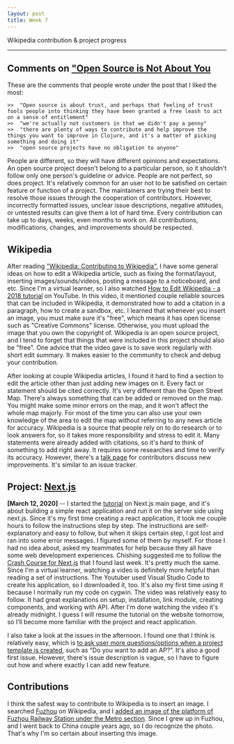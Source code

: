 ```yaml
---
layout: post
title: Week 7
---
```


Wikipedia contribution & project progress


---


Comments on ["Open Source is Not About You](https://gist.github.com/richhickey/1563cddea1002958f96e7ba9519972d9)
---

These are the comments that people wrote under the post that I liked the most:
```
>>  "Open source is about trust, and perhaps that feeling of trust fools people into thinking they have been granted a free leash to act on a sense of entitlement"
>>  "we're actually not customers in that we didn't pay a penny"
>>  "there are plenty of ways to contribute and help improve the things you want to improve in Clojure, and it's a matter of picking something and doing it"
>>  "open source projects have no obligation to anyone"

```
People are different, so they will have different opinions and expectations. An open source project doesn't belong to a particular person, so it shouldn't follow only one person's guideline or advice. People are not perfect, so does project. It's relatively common for an user not to be satisfied on certain feature or function of a project. The maintainers are trying their best to resolve those issues through the cooperation of contributors. However, incorrectly formatted issues, unclear issue descriptions, negative attitudes, or untested results can give them a lot of hard time. Every contribution can take up to days, weeks, even months to work on. All contributions, modifications, changes, and improvements should be respected.




Wikipedia
---

After reading ["Wikipedia: Contributing to Wikipedia"](https://en.wikipedia.org/wiki/Wikipedia:Contributing_to_Wikipedia#Getting_started), I have some general ideas on how to edit a Wikipedia article, such as fixing the format/layout, inserting images/sounds/videos, posting a message to a noticeboard, and etc. Since I'm a virtual learner, so I also watched [How to Edit Wikipedia - a 2018 tutorial](https://www.youtube.com/watch?v=WyK-hzYYPfg) on YouTube. In this video, it mentioned couple reliable sources that can be included in Wikipedia, it demonstrated how to add a citation in a paragraph, how to create a sandbox, etc. I learned that whenever you insert an image, you must make sure it's "free", which means it has open license such as "Creative Commons" license. Otherwise, you must upload the image that you own the copyright of. Wikipedia is an open source project, and I tend to forget that things that were included in this project should also be "free". One advice that the video gave is to save work regularly with short edit summary. It makes easier to the community to check and debug your contribution. 

After looking at couple Wikipedia articles, I found it hard to find a section to edit the article other than just adding new images on it. Every fact or statement should be cited correctly. It's very different than the Open Street Map. There's always something that can be added or removed on the map. You might make some minor errors on the map, and it won't affect the whole map majorly. For most of the time you can also use your own knowledge of the area to edit the map without referring to any news article for accuracy. Wikipedia is a source that people rely on to do research or to look answers for, so it takes more responsibility and stress to edit it. Many statements were already added with citations, so it's hard to think of something to add right away. It requires some researches and time to verify its accuracy. However, there's a [talk page](https://en.wikipedia.org/wiki/Help:Talk_pages) for contributors discuss new improvements. It's similar to an issue tracker.


Project: [Next.js](https://github.com/zeit/next.js)
---

**[March 12, 2020]** -- I started the [tutorial](https://nextjs.org/learn/basics/using-shared-components) on Next.js main page, and it's about building a simple react application and run it on the server side using next.js. Since it's my first time creating a react application, it took me couple hours to follow the instructions step by step. The instructions are self-explanatory and easy to follow, but when it skips certain step, I got lost and ran into some error messages. I figured some of them by myself. For those I had no idea about, asked my teammates for help because they all have some web development experiences. Chishing suggested me to follow the [Crash Course for Next.js](https://www.youtube.com/watch?v=IkOVe40Sy0U) that I found last week. It's pretty much the same. Since I'm a virtual learner, watching a video is definitely more helpful than reading a set of instructions. The Youtuber used Visual Studio Code to create his application, so I downloaded it, too. It's also my first time using it because I normally run my code on cygwin. The video was relatively easy to follow. It had great explanations on setup, installation, link module, creating components, and working with API. After I'm done watching the video it's already midnight. I guess I will resume the tutorial on the website tomorrow, so I’ll become more familiar with the project and react application.

I also take a look at the issues in the afternoon. I found one that I think is relatively easy, which is [to ask user more questions/options when a project template is created](
https://github.com/zeit/next.js/issues/8090), such as “Do you want to add an AP?”. It's also a good first issue. However, there's issue description is vague, so I have to figure out how and where exactly I can add new feature.



Contributions
---

I think the safest way to contribute to Wikipedia is to insert an image. I searched [Fuzhou](https://en.wikipedia.org/wiki/Fuzhouso) on Wikipedia, and I [added an image of the platform of Fuzhou Railway Station under the Metro section](https://en.wikipedia.org/w/index.php?title=Fuzhou&diff=prev&oldid=945237192). Since I grew up in Fuzhou, and I went back to China couple years ago, so I do recognize the photo. That's why I'm so certain about inserting this image. 